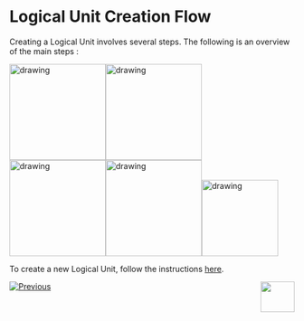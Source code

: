 # Logical Unit Creation Flow 

Creating a Logical Unit involves several steps. The following is an overview of the main steps :

[<img src="/articles/03_logical_units/images/Asset%2017ma.png" alt="drawing" width="170pxl"/>](/articles/03_logical_units/05_create_a_new_LU_object.md)[<img src="/articles/03_logical_units/images/Asset%2016ma.png" alt="drawing" width="170pxl"/>](/articles/06_LU_tables/02_create_an_LU_table.md)[<img src="/articles/03_logical_units/images/Asset%2015ma.png" alt="drawing" width="170pxl"/>](/articles/03_logical_units/08_define_root_table_and_instance_ID_LU_schema.md)[<img src="/articles/03_logical_units/images/Asset%2014ma.png" alt="drawing" width="170pxl"/>](/articles/07_table_population/03_creating_a_new_table_population.md)[<img src="/articles/03_logical_units/images/Asset%2013ma.png" alt="drawing" width="135pxl"/>](/articles/03_logical_units/12_LU_hierarchy_and_linking_table_population.md)

To create a new Logical Unit, follow the instructions [here](/articles/03_logical_units/05_create_a_new_LU_object.md).




[![Previous](/articles/images/Previous.png)](/articles/03_logical_units/01_LU_overview.md)[<img align="right" width="60" height="54" src="/articles/images/Next.png">](/articles/03_logical_units/03_LU_schema_window.md)
